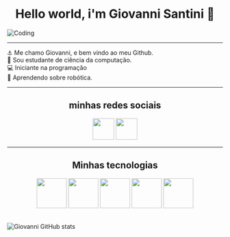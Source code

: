 

<center><h1> Hello world, i'm Giovanni Santini 👋</h1> </center>

![Coding](https://i.pinimg.com/564x/da/8d/28/da8d287d2cf4941ed9f77b4c9e60225f.jpg)
<hr>

⚓ Me chamo Giovanni, e bem vindo ao meu Github.<br>
💬 Sou estudante de ciência da computação.<br>
💻 Iniciante na programação<br>
🤖 Aprendendo sobre robótica.

-----------

<center>
<h2> minhas redes sociais</h2>

<a href="https://www.linkedin.com/in/giovanni-santini-b25371164/"><img src="https://cdn.jsdelivr.net/gh/devicons/devicon@latest/icons/linkedin/linkedin-original.svg" heigh="50px" width="50px"/></a>
<a href="https://www.instagram.com/giodev.exe?igsh=cmhvb3hobWp1cnJ3"><img src="https://d3sxshmncs10te.cloudfront.net/icon/free/svg/1583142.svg?token=eyJhbGciOiJoczI1NiIsImtpZCI6ImRlZmF1bHQifQ__.eyJpc3MiOiJkM3N4c2htbmNzMTB0ZS5jbG91ZGZyb250Lm5ldCIsImV4cCI6MTcxMTA0NjU4NCwicSI6bnVsbCwiaWF0IjoxNzEwNzg3Mzg0fQ__.fb487d9cf97c18dad16dbdda4888447afbdf5eb03c90f593ca61b5ec20dd0065" heigh="50px" width="50px"/></a>
</center>
<hr>

<center>
<h2>Minhas tecnologias</h2>
<img src="https://cdn.jsdelivr.net/gh/devicons/devicon@latest/icons/html5/html5-plain-wordmark.svg" heigh="70px" width="70px"/>
<img src="https://cdn.jsdelivr.net/gh/devicons/devicon@latest/icons/css3/css3-plain-wordmark.svg" heigh="70px" width="70px"/>
<img src="https://cdn.jsdelivr.net/gh/devicons/devicon@latest/icons/javascript/javascript-plain.svg" heigh="70px" width="70px"/>
<img src="https://cdn.jsdelivr.net/gh/devicons/devicon@latest/icons/kotlin/kotlin-original.svg" heigh="70px" width="70px"/>
<img src="https://cdn.jsdelivr.net/gh/devicons/devicon@latest/icons/angular/angular-original.svg" heigh="70px" width="70px"/>


</center>
<br>

![Giovanni GitHub stats](https://github-readme-stats.vercel.app/api?username=giovanni&show_icons=true&theme=dracula)


<!--
**giosantini/giosantini** is a ✨ _special_ ✨ repository because its `README.md` (this file) appears on your GitHub profile.

Here are some ideas to get you started:

- 🔭 I’m currently working on ...
- 🌱 I’m currently learning ...
- 👯 I’m looking to collaborate on ...
- 🤔 I’m looking for help with ...
- 💬 Ask me about ...
- 📫 How to reach me: ...
- 😄 Pronouns: ...
- ⚡ Fun fact: ...
-->
